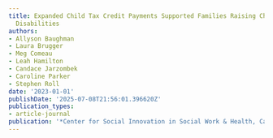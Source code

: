```yaml
---
title: Expanded Child Tax Credit Payments Supported Families Raising Children with
  Disabilities
authors:
- Allyson Baughman
- Laura Brugger
- Meg Comeau
- Leah Hamilton
- Candace Jarzombek
- Caroline Parker
- Stephen Roll
date: '2023-01-01'
publishDate: '2025-07-08T21:56:01.396620Z'
publication_types:
- article-journal
publication: '*Center for Social Innovation in Social Work & Health, Catalyst Center~…*'
---
```

